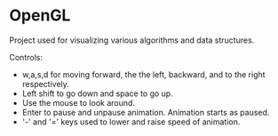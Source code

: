 # OpenGL
Project used for visualizing various algorithms and data structures.

Controls:
- w,a,s,d for moving forward, the the left, backward, and to the right respectively.
- Left shift to go down and space to go up.
- Use the mouse to look around.
- Enter to pause and unpause animation. Animation starts as paused.
- '-' and '=' keys used to lower and raise speed of animation.
